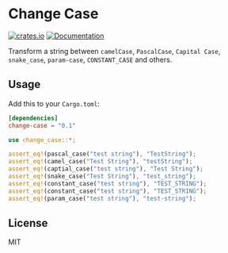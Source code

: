 # Change Case

[![crates.io](https://img.shields.io/crates/v/change-case.svg)](https://crates.io/crates/change-case)
[![Documentation](https://docs.rs/change-case/badge.svg)](https://docs.rs/change-case)

Transform a string between `camelCase`, `PascalCase`, `Capital Case`, `snake_case`, `param-case`, `CONSTANT_CASE` and others.

## Usage

Add this to your `Cargo.toml`:

```toml
[dependencies]
change-case = "0.1"
```

```rust
use change_case::*;

assert_eq!(pascal_case("test string"), "TestString");
assert_eq!(camel_case("Test String"), "testString");
assert_eq!(captial_case("test string"), "Test String");
assert_eq!(snake_case("Test String"), "test_string");
assert_eq!(constant_case("test string"), "TEST_STRING");
assert_eq!(constant_case("test string"), "TEST_STRING");
assert_eq!(param_case("test string"), "test-string");
```


## License

MIT

